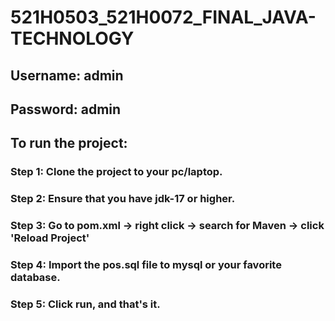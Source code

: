 # 521H0503_521H0072_FINAL_JAVA-TECHNOLOGY

## Username: admin
## Password: admin
###
## To run the project:

### Step 1: Clone the project to your pc/laptop.
### Step 2: Ensure that you have jdk-17 or higher.
### Step 3: Go to pom.xml -> right click -> search for Maven -> click 'Reload Project'
### Step 4: Import the pos.sql file to mysql or your favorite database.
### Step 5: Click run, and that's it.

